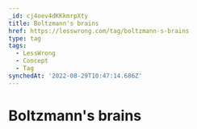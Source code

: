 ```yaml
---
_id: cj4oev4dKKkmrpXty
title: Boltzmann's brains
href: https://lesswrong.com/tag/boltzmann-s-brains
type: tag
tags:
  - LessWrong
  - Concept
  - Tag
synchedAt: '2022-08-29T10:47:14.686Z'
---
```

# Boltzmann's brains

